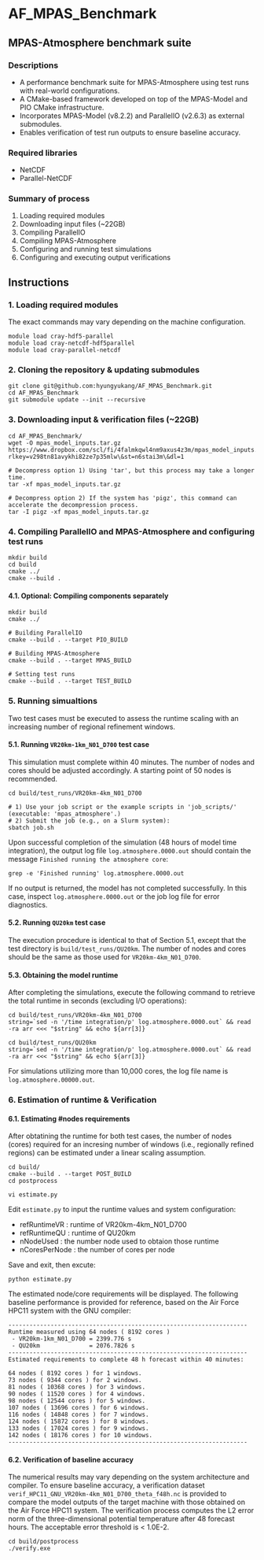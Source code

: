 # AF_MPAS_Benchmark

## MPAS-Atmosphere benchmark suite

### Descriptions
- A performance benchmark suite for MPAS-Atmosphere using test runs with real-world configurations.
- A CMake-based framework developed on top of the MPAS-Model and PIO CMake infrastructure.
- Incorporates MPAS-Model (v8.2.2) and ParallelIO (v2.6.3) as external submodules.
- Enables verification of test run outputs to ensure baseline accuracy.
  
### Required libraries
- NetCDF
- Parallel-NetCDF

### Summary of process
1. Loading required modules
2. Downloading input files (~22GB)
3. Compiling ParallelIO
4. Compiling MPAS-Atmosphere
5. Configuring and running test simulations
6. Configuring and executing output verifications

## Instructions

### 1. Loading required modules
The exact commands may vary depending on the machine configuration.
```
module load cray-hdf5-parallel
module load cray-netcdf-hdf5parallel
module load cray-parallel-netcdf
```
### 2. Cloning the repository & updating submodules
```
git clone git@github.com:hyungyukang/AF_MPAS_Benchmark.git
cd AF_MPAS_Benchmark
git submodule update --init --recursive
```
### 3. Downloading input & verification files (~22GB)
```
cd AF_MPAS_Benchmark/
wget -O mpas_model_inputs.tar.gz https://www.dropbox.com/scl/fi/4falmkqwl4nm9axus4z3m/mpas_model_inputs.tar.gz?rlkey=v298tn81avykhi82ze7p35mlw\&st=n6stai3m\&dl=1

# Decompress option 1) Using 'tar', but this process may take a longer time.
tar -xf mpas_model_inputs.tar.gz

# Decompress option 2) If the system has 'pigz', this command can accelerate the decompression process.
tar -I pigz -xf mpas_model_inputs.tar.gz
```
### 4. Compiling ParallelIO and MPAS-Atmosphere and configuring test runs
```
mkdir build
cd build
cmake ../
cmake --build .
```
#### 4.1. Optional: Compiling components separately
```
mkdir build
cmake ../

# Building ParallelIO
cmake --build . --target PIO_BUILD

# Building MPAS-Atmosphere
cmake --build . --target MPAS_BUILD

# Setting test runs
cmake --build . --target TEST_BUILD
```
### 5. Running simualtions
Two test cases must be executed to assess the runtime scaling with an increasing number of regional refinement windows.
#### 5.1. Running `VR20km-1km_N01_D700` test case
This simulation must complete within 40 minutes. The number of nodes and cores should be adjusted accordingly. A starting point of 50 nodes is recommended.
```
cd build/test_runs/VR20km-4km_N01_D700

# 1) Use your job script or the example scripts in 'job_scripts/' (executable: 'mpas_atmosphere'.)
# 2) Submit the job (e.g., on a Slurm system):
sbatch job.sh
```
Upon successful completion of the simulation (48 hours of model time integration), the output log file `log.atmosphere.0000.out` should contain the message `Finished running the atmosphere core`:
```
grep -e 'Finished running' log.atmosphere.0000.out
```
If no output is returned, the model has not completed successfully. In this case, inspect `log.atmosphere.0000.out` or the job log file for error diagnostics.

#### 5.2. Running `QU20km` test case
The execution procedure is identical to that of Section 5.1, except that the test directory is `build/test_runs/QU20km`. The number of nodes and cores should be the same as those used for `VR20km-4km_N01_D700`.

#### 5.3. Obtaining the model runtime
After completing the simulations, execute the following command to retrieve the total runtime in seconds (excluding I/O operations):
```
cd build/test_runs/VR20km-4km_N01_D700
string=`sed -n '/time integration/p' log.atmosphere.0000.out` && read -ra arr <<< "$string" && echo ${arr[3]}

cd build/test_runs/QU20km
string=`sed -n '/time integration/p' log.atmosphere.0000.out` && read -ra arr <<< "$string" && echo ${arr[3]}
```
For simulations utilizing more than 10,000 cores, the log file name is `log.atmosphere.00000.out`.

### 6. Estimation of runtime & Verification

#### 6.1. Estimating #nodes requirements
After obtatining the runtime for both test cases, the number of nodes (cores) required for an incresing number of windows (i.e., regionally refined regions) can be estimated under a linear scaling assumption.
```
cd build/
cmake --build . --target POST_BUILD
cd postprocess

vi estimate.py
```
Edit `estimate.py` to input the runtime values and system configuration:
- refRuntimeVR : runtime of VR20km-4km_N01_D700
- refRuntimeQU : runtime of QU20km
- nNodeUsed : the number node used to obtaion those runtime
- nCoresPerNode : the number of cores per node

Save and exit, then excute:
```
python estimate.py
```
The estimated node/core requirements will be displayed. The following baseline performance is provided for reference, based on the Air Force HPC11 system with the GNU compiler:
```
--------------------------------------------------------------------
Runtime measured using 64 nodes ( 8192 cores )
 - VR20km-1km_N01_D700 = 2399.776 s
 - QU20km              = 2076.7826 s
--------------------------------------------------------------------
Estimated requirements to complete 48 h forecast within 40 minutes:

64 nodes ( 8192 cores ) for 1 windows.
73 nodes ( 9344 cores ) for 2 windows.
81 nodes ( 10368 cores ) for 3 windows.
90 nodes ( 11520 cores ) for 4 windows.
98 nodes ( 12544 cores ) for 5 windows.
107 nodes ( 13696 cores ) for 6 windows.
116 nodes ( 14848 cores ) for 7 windows.
124 nodes ( 15872 cores ) for 8 windows.
133 nodes ( 17024 cores ) for 9 windows.
142 nodes ( 18176 cores ) for 10 windows.
--------------------------------------------------------------------
```
#### 6.2. Verification of baseline accuracy
The numerical results may vary depending on the system architecture and compiler. To ensure baseline accuracy, a verification dataset `verif_HPC11_GNU_VR20km-4km_N01_D700_theta_f48h.nc` is provided to compare the model outputs of the target machine with those obtained on the Air Force HPC11 system. The verification process computes the L2 error norm of the three-dimensional potential temperature after 48 forecast hours. The acceptable error threshold is < 1.0E-2.
```
cd build/postprocess
./verify.exe
```
